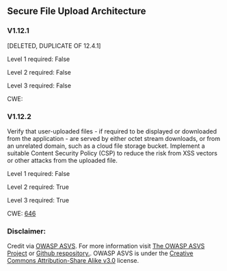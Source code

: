 ##  Secure File Upload Architecture

### V1.12.1

[DELETED, DUPLICATE OF 12.4.1]

Level 1 required: False

Level 2 required: False

Level 3 required: False

CWE: [](https://cwe.mitre.org/data/definitions/)

### V1.12.2

Verify that user-uploaded files - if required to be displayed or downloaded from the application - are served by either octet stream downloads, or from an unrelated domain, such as a cloud file storage bucket. Implement a suitable Content Security Policy (CSP) to reduce the risk from XSS vectors or other attacks from the uploaded file.

Level 1 required: False

Level 2 required: True

Level 3 required: True

CWE: [646](https://cwe.mitre.org/data/definitions/646)



### Disclaimer:

Credit via [OWASP ASVS](https://owasp.org/www-project-application-security-verification-standard/). For more information visit [The OWASP ASVS Project](https://owasp.org/www-project-application-security-verification-standard/) or [Github respository.](https://github.com/OWASP/ASVS). OWASP ASVS is under the [Creative Commons Attribution-Share Alike v3.0](https://creativecommons.org/licenses/by-sa/3.0/) license.
